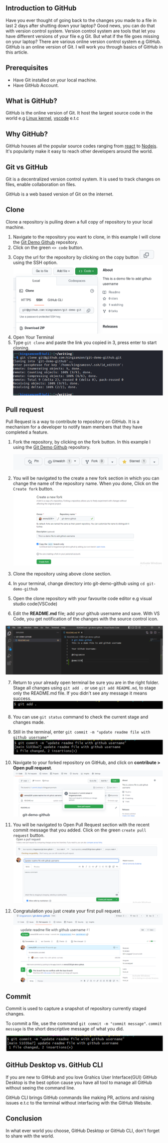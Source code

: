 ## Introduction to GitHub

Have you ever thought of going back to the changes you made to a file in last 2 days after shutting down your laptop? Good news, you can do that with version control system. Version control system are tools that let you have different versions of your file e.g Git.
But what if the file goes missing on your laptop? There are various online version control system e.g GitHub.
GitHub is an online version of Git. I will work you through basics of GitHub in this article.

## Prerequisites

- Have Git installed on your local machine.
- Have GitHub Account.

## What is GitHub?

GitHub is the online version of Git. It host the largest source code in the world e.g [Linux kernel](https://GitHub.com/torvalds/linux), [vscode](https://github.com/microsoft/vscode) e.t.c

## Why GitHub?

GitHub houses all the popular source codes ranging from [react](https://github.com/facebook/react) to [Nodejs](https://github.com/nodejs/node). It's popularity make it easy to reach other developers around the world.

## Git vs GitHub

Git is a decentralized version control system. It is used to track changes on files, enable collaboration on files.

GitHub is a web based version of Git on the internet.

## Clone

Clone a repository is pulling down a full copy of repository to your local machine.

1. Navigate to the repository you want to clone, in this example I will clone the [Git Demo Github](https://github.com/kingzamzon/git-demo-github) repository.
2. Click on the green `<> code` button.
3. Copy the url for the repository by clicking on the copy button ![Copy Button](./images/img2a.png) using the SSH option.
   ![Copy drop down](./images/img2b.png)
4. Open Your Terminal
5. Type `git clone` and paste the link you copied in 3, press enter to start cloning.
   ![Clone Button](./images/img2c.png)

## Pull request

Pull Request is a way to contribute to repository on GitHub. It is a mechanism for a developer to notify team members that they have completed a feature.

1. Fork the repository, by clicking on the fork button. In this example I using the [Git Demo Github](https://github.com/kingzamzon/git-demo-github) repository.

   ![Fork Button](./images/img3.png)

2. You will be navigated to the create a new fork section in which you can change the name of the repository name. When you done, Click on the `Create fork` button.
   ![Fork Section](./images/img4a.png)

3. Clone the repository using above clone section.

4. In your terminal, change directory into git-demo-github using `cd git-demo-github`

5. Open the clone repository with your favourite code editor e.g visual studio code(VSCode)

6. Edit the **README.md** file; add your github username and save. With VS Code, you get notification of the changes with the source control icon.

![Fork Section](./images/img4b.png)

7. Return to your already open terminal be sure you are in the right folder. Stage all changes using `git add .` or use `git add README.md`, to stage only the README.md file. If you didn't see any message it means success.
   ![Fork Section](./images/img4c.png)

8. You can use `git status` command to check the current stage and changes made.

9. Still in the terminal, enter `git commit -m "update readme file with github username"`
   ![Git Commit Message](./images/img4d.png)

10. Navigate to your forked repository on GitHub, and click on **contribute > Open pull request**.
    ![Pull requests tab](./images/img4e.png)
11. You will be navigated to Open Pull Request section with the recent commit message that you added. Click on the green `create pull request` button.
    ![new pull request button ](./images/img4fa.png)
12. Congratulation you just create your first pull request.
    ![congratulation ](./images/img4fb.png)

## Commit

Commit is used to capture a snapshot of repository currently staged changes.

To commit a file, use the command `git commit -m "commit message"`.
`commit message` is the short descriptive message of what you did.

![Git Commit Message](./images/img4d.png)

## GitHub Desktop vs. GitHub CLI

If you are new to GitHub and you love Grahics User Interface(GUI) GitHub Desktop is the best option cause you have all tool to manage all GitHub without seeing the command line.

GitHub CLI brings GitHub commands like making PR, actions and raising issues e.t.c to the terminal without interfacing with the GitHub Website.

## Conclusion

In what ever world you choose, GitHub Desktop or GitHub CLI, don't forget to share with the world.
